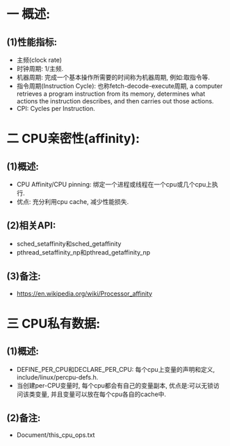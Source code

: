 # 一 概述:
## (1)性能指标:
- 主频(clock rate)
- 时钟周期: 1/主频.
- 机器周期: 完成一个基本操作所需要的时间称为机器周期, 例如:取指令等.
- 指令周期(Instruction Cycle): 也称fetch-decode-execute周期, a computer retrieves a program instruction from its memory, determines what actions the instruction describes, and then carries out those actions.
- CPI: Cycles per Instruction.

# 二 CPU亲密性(affinity):
## (1)概述:
- CPU Affinity/CPU pinning: 绑定一个进程或线程在一个cpu或几个cpu上执行.
- 优点: 充分利用cpu cache, 减少性能损失.

## (2)相关API:
- sched_setaffinity和sched_getaffinity
- pthread_setaffinity_np和pthread_getaffinity_np

## (3)备注:
- https://en.wikipedia.org/wiki/Processor_affinity

# 三 CPU私有数据:
## (1)概述:
- DEFINE_PER_CPU和DECLARE_PER_CPU: 每个cpu上变量的声明和定义, include/linux/percpu-defs.h.
- 当创建per-CPU变量时, 每个cpu都会有自己的变量副本, 优点是:可以无锁访问该类变量, 并且变量可以放在每个cpu各自的cache中. 

## (2)备注:
- Document/this_cpu_ops.txt
